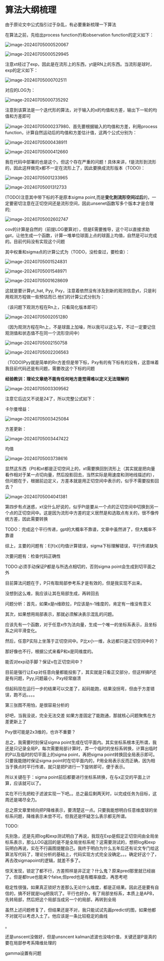 # 算法大纲梳理

由于原论文中公式指引过于杂乱，有必要重新梳理一下算法

在算法之前，先给出process function(f)和observation function的定义如下：

![image-20240705000520067](C:\Users\hhq\AppData\Roaming\Typora\typora-user-images\image-20240705000520067.png)

![image-20240705000529945](C:\Users\hhq\AppData\Roaming\Typora\typora-user-images\image-20240705000529945.png)

注意xt经过了exp，因此是在流形上的东西，yt是RN上的东西。当流形是球时，exp的定义如下：

![image-20240705000702511](C:\Users\hhq\AppData\Roaming\Typora\typora-user-images\image-20240705000702511.png)

对应的LOG为：

![image-20240705000735292](C:\Users\hhq\AppData\Roaming\Typora\typora-user-images\image-20240705000735292.png)

注意到该算法是一个迭代形的算法，对于输入的x的均值和方差，输出下一轮的均值和方差即可

![image-20240705000237980](C:\Users\hhq\AppData\Roaming\Typora\typora-user-images\image-20240705000237980.png)、首先要根据输入的均值和方差，利用process function，计算自然运动后的均值和方差估计值，这两个公式分别为：

![image-20240705000438911](C:\Users\hhq\AppData\Roaming\Typora\typora-user-images\image-20240705000438911.png)

![image-20240705000412660](C:\Users\hhq\AppData\Roaming\Typora\typora-user-images\image-20240705000412660.png)

我在代码中部署的也是这个。但这个存在严重的问题！具体来讲，f是流形到流形的，因此这样做完x都不一定在流形上了，因此要换成流形版本（TODO)：

![image-20240705001233965](C:\Users\hhq\AppData\Roaming\Typora\typora-user-images\image-20240705001233965.png)

![image-20240705001312733](C:\Users\hhq\AppData\Roaming\Typora\typora-user-images\image-20240705001312733.png)

(TODO)注意其中带下标的不是原本sigma point,而是**变化到流形空间过后**的，一定要密切注意在正切空间还是流形空间，因此unsenet函数写多个版本才是合理的;

![image-20240705002602747](C:\Users\hhq\AppData\Roaming\Typora\typora-user-images\image-20240705002602747.png)

cov的计算是自然的（前提LOG要算对），但是E需要推导，这个可以直接求助gpt，让他生成一个函数，计算一堆单位球面上点的球面上均值，自然是可以完成的。目前代码没有实现这个问题

其中权重和sigma点的计算公式为（TODO，没检查过，要检查）：

![image-20240705001524831](C:\Users\hhq\AppData\Roaming\Typora\typora-user-images\image-20240705001524831.png)

![image-20240705001548971](C:\Users\hhq\AppData\Roaming\Typora\typora-user-images\image-20240705001548971.png)

![image-20240705001628609](C:\Users\hhq\AppData\Roaming\Typora\typora-user-images\image-20240705001628609.png)

这就是要计算yt_hat, Pyy, Pxy，注意着依然没有涉及到新的观测信息yt，只是利用观测方程做一些预估而已.他们的计算公式分别为：

（该问题下观测方程在Rn上，只看简化版本即可）

![image-20240705002051280](C:\Users\hhq\AppData\Roaming\Typora\typora-user-images\image-20240705002051280.png)

（因为观测方程在Rn上，不是球面上加噪，所以我可以这么写，不过一定要记住观测值和状态值不在同一个流形空间中）

![image-20240705002150758](C:\Users\hhq\AppData\Roaming\Typora\typora-user-images\image-20240705002150758.png)

![image-20240705002206563](C:\Users\hhq\AppData\Roaming\Typora\typora-user-images\image-20240705002206563.png)

（TODO)Pyy就是简单的Rn方差但是带下标，Pxy有的有下标有的没有，这意味着我目前代码还是有问题，需要改这个下标的问题

**经验教训：理论文章绝不能有任何地方是觉得难以定义无法理解的**

![image-20240705003309562](C:\Users\hhq\AppData\Roaming\Typora\typora-user-images\image-20240705003309562.png)

注意它后边又不说是24了，所以完整公式如下：

卡尔曼增益：

![image-20240705003425084](C:\Users\hhq\AppData\Roaming\Typora\typora-user-images\image-20240705003425084.png)

方差更新：

![image-20240705003447422](C:\Users\hhq\AppData\Roaming\Typora\typora-user-images\image-20240705003447422.png)

均值

![image-20240705003738616](C:\Users\hhq\AppData\Roaming\Typora\typora-user-images\image-20240705003738616.png)

显然这东西（Pt)和xt都是正切空间上的，xt需要换回到流形上（其实就是把向量看作相对于某一点切向量，然后投影回去，当然实际是用速度和测地线描述的），但问题在于，根据前边定义，方差本就是用正切空间中表示的，似乎不需要投影回去？

![image-20240705004041381](C:\Users\hhq\AppData\Roaming\Typora\typora-user-images\image-20240705004041381.png)

第四步有点迷惑，xt没什么好说的，似乎Pt是要从一个点的正切空间中切换到另一个点的正切空间中。这是因为流形中方差的定义居然是和选取点有关的，很不像传统方差，因此需要转换

TODO：完成这个平行传递，gpt的大概率不靠谱，文章中虽然讲了，但大概率不靠谱



综上，主要的问题有：E[f(x)]均值计算错误，sigma下标理解错误，平行传递缺失

次要问题有：检查代码正确性



TODO:必须手动保证P都是与所选点相切的，否则sigma point会生成到切平面之外

目前算法问题在于，P只有取局部参考系才是有效的，但是我实现不出来。

没想到这么难，我应该让其在局部生成，再转回去



问题分析：首先，如果x是n维欧拉，P应该是n-1维度的，肯定有一维没有意义

其次，如果想用局部表示，那就必须解决表示混乱的问题。

应该先有一个函数，对于任意x作为法向量，生成一个唯一的坐标系表示，且坐标系之间平滑变化。

然后，任意P实际上坐落于正切空间中。P比x小一维，永远都只是正切空间中的？

那好像也不行，根据公式来看P和x是同维度的。

能否对exp动手脚？保证v在正切空间中？

目前是强行让Exp对任意向量都能投影了，其实就是只看正交部分，但这样搞P还是有问题，Pyy,问题最小，Pxy经常崩溃

但起码现在运行一步的结果可以交差了，起码能跑，结果没拐弯，但由于方差错误，跑不远。。。。

第三张图不用怕，是很容易分析的

好吧，当我没说，完全无法交差
如果方差固定了能跑通，那就核心问题聚焦在方差更新上了



Pxy很可能是2x3维的，也许不重要？

总之，我需要时刻保证sigma point生成在切平面内。其实坐标系根本无所谓，我还是只记录全局P，每次需要局部计算时，弄一个临时的坐标系转换，计算出临时的P以及临时的切平面上的sigma point，再把sigma point转换回全局表示即可。 只要我能随时保证sigma point时在切平面内的，P用全局表示反而正确，因为相当于换点时平行传递，就只是把P进行一下旋转即可，便于表示。



所以关键在于：sigma point前后都要进行坐标系转换，在与x正交的平面上计算，应该就可以了。

实在不行先把粒子滤波实现一下吧。。总之最后剩两天时，以完成任务为目标，这周还是竭尽全力。



总之原文章里倾向把P降维表示，要清楚这一点。只要我能想明白任意维度球的坐标系问题，降维表示未尝不可。但我还是怀疑怎么表示都无所谓。



TODO:

先别急，还是先把log和exp测试明白了再说，我现在Exp是假定正切空间由全局坐标系表示，那么LOG返回的是不是全局坐标系呢？这需要测试的，想把log和exp玩明白再说，实在不行画图提醒自己。我终于明白为什么五年后还有论文专门给这算法写代码了，理论分析的基础上，代码实现方式完全没确定。。。确定好这个了，再去改sigmapoint的逻辑，就差不多了。

惊天发现，锁定了都不行，方差照样是非正定？什么鬼？原来pred那里就已经崩了。但是都true也能来个false,但pred也是有概率崩盘，再思考吧

稳定性很强，如果真正锁好方差那么无论什么维度，都是正结果。因此还是要有自信的，搞不好就是log把我坑了。平行也好办，有了局部坐标系，本质上是APB，先转局部，然后把这个局部当成另一个的局部，再转到全局



虽然上述问题修复了，但结果还是不对，我只能试试先画predict的图，如果他都不对就可以考虑入土了。他应该是一条比较稳定的曲线

。

还是unscent没做好，但是unsncent kalman滤波也没啥价值，关键还是P是真的要在局部参考系降维处理的



gamma设置有问题